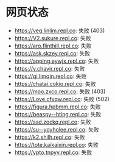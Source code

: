 # 网页状态
- https://veg.linlim.repl.co: 失败 (403)
- https://V2.sukure.repl.co: 失败
- https://aro.flinthill.repl.co: 失败
- https://ask.skzey.repl.co: 失败
- https://apping.eywjx.repl.co: 失败
- https://v.chavir.repl.co: 失败
- https://qi.limqin.repl.co: 失败
- https://chatai.cokio.repl.co: 失败
- https://moo.zxco.repl.co: 失败 (403)
- https://Love.cfvqw.repl.co: 失败 (502)
- https://figura.hpbmm.repl.co: 失败
- https://beaspy--hting.repl.co: 失败
- https://ssd.zockq.repl.co: 失败
- https://su--yoyholee.repl.co: 失败
- https://k2.shilh.repl.co: 失败
- https://tote.kaikaixin.repl.co: 失败
- https://ypto.tnpyv.repl.co: 失败
